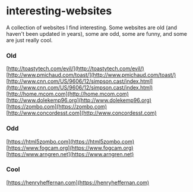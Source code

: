 # interesting-websites
A collection of websites I find interesting. Some websites are old (and haven't been updated in years), some are odd, some are funny, and some are just really cool.

### Old
[http://toastytech.com/evil/](http://toastytech.com/evil/)<br>
[http://www.pmichaud.com/toast/](http://www.pmichaud.com/toast/)<br>
[http://www.cnn.com/US/9606/12/simpson.cast/index.html](http://www.cnn.com/US/9606/12/simpson.cast/index.html)<br>
[http://home.mcom.com](http://home.mcom.com)<br>
[http://www.dolekemp96.org](http://www.dolekemp96.org)<br>
[https://zombo.com](https://zombo.com)<br>
[http://www.concordesst.com](http://www.concordesst.com)<br>

### Odd

[https://html5zombo.com](https://html5zombo.com)<br>
[https://www.fogcam.org](https://www.fogcam.org)<br>
[https://www.arngren.net](https://www.arngren.net)<br>


### Cool
[https://henryheffernan.com](https://henryheffernan.com)<br>
